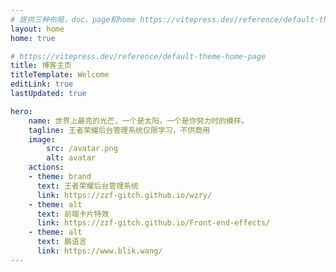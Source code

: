 ```yaml
---
# 提供三种布局，doc、page和home https://vitepress.dev/reference/default-theme-layout
layout: home
home: true

# https://vitepress.dev/reference/default-theme-home-page
title: 博客主页
titleTemplate: Welcome
editLink: true
lastUpdated: true

hero:
    name: 世界上最亮的光芒，一个是太阳，一个是你努力时的模样。
    tagline: 王者荣耀后台管理系统仅限学习，不供商用
    image:
        src: /avatar.png
        alt: avatar
    actions:
    - theme: brand
      text: 王者荣耀后台管理系统
      link: https://zzf-gitch.github.io/wzry/
    - theme: alt
      text: 前端卡片特效
      link: https://zzf-gitch.github.io/Front-end-effects/
    - theme: alt
      text: 鹏语言
      link: https://www.blik.wang/
---
```


<!-- 自定义组件 -->
<script setup>
import home from '../../components/home.vue';
</script>

<home />